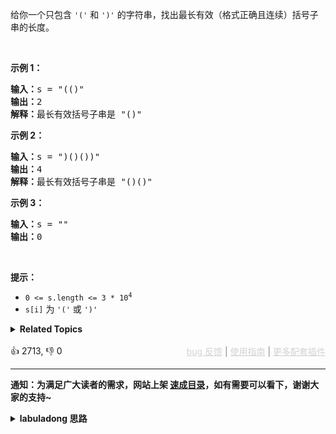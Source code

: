 <p>给你一个只包含 <code>'('</code>&nbsp;和 <code>')'</code>&nbsp;的字符串，找出最长有效（格式正确且连续）括号<span data-keyword="substring">子串</span>的长度。</p>

<p>&nbsp;</p>

<div class="original__bRMd"> 
 <div> 
  <p><strong>示例 1：</strong></p> 
 </div>
</div>

<pre>
<strong>输入：</strong>s = "(()"
<strong>输出：</strong>2
<strong>解释：</strong>最长有效括号子串是 "()"
</pre>

<p><strong>示例 2：</strong></p>

<pre>
<strong>输入：</strong>s = ")()())"
<strong>输出：</strong>4
<strong>解释：</strong>最长有效括号子串是 "()()"
</pre>

<p><strong>示例 3：</strong></p>

<pre>
<strong>输入：</strong>s = ""
<strong>输出：</strong>0
</pre>

<p>&nbsp;</p>

<p><strong>提示：</strong></p>

<ul> 
 <li><code>0 &lt;= s.length &lt;= 3 * 10<sup>4</sup></code></li> 
 <li><code>s[i]</code> 为 <code>'('</code> 或 <code>')'</code></li> 
</ul>

<details><summary><strong>Related Topics</strong></summary>栈 | 字符串 | 动态规划</details><br>

<div>👍 2713, 👎 0<span style='float: right;'><span style='color: gray;'><a href='https://github.com/labuladong/fucking-algorithm/issues' target='_blank' style='color: lightgray;text-decoration: underline;'>bug 反馈</a> | <a href='https://labuladong.online/algo/fname.html?fname=jb插件简介' target='_blank' style='color: lightgray;text-decoration: underline;'>使用指南</a> | <a href='https://labuladong.online/algo/' target='_blank' style='color: lightgray;text-decoration: underline;'>更多配套插件</a></span></span></div>

<div id="labuladong"><hr>

**通知：为满足广大读者的需求，网站上架 [速成目录](https://labuladong.online/algo/intro/quick-learning-plan/)，如有需要可以看下，谢谢大家的支持~**

<details><summary><strong>labuladong 思路</strong></summary>


<div id="labuladong_solution_zh">

## 基本思路

如果你看过前文 [手把手解决三道括号相关的算法题](https://labuladong.online/algo/problem-set/parentheses/)，就知道一般判断括号串是否合法的算法如下：

```java
Stack<Integer> stk = new Stack<>();
for (int i = 0; i < s.length(); i++) {
    if (s.charAt(i) == '(') {
        // 遇到左括号，记录索引
        stk.push(i);
    } else {
        // 遇到右括号
        if (!stk.isEmpty()) {
            // 配对的左括号对应索引，[leftIndex, i] 是一个合法括号子串
            int leftIndex = stk.pop();
            // 这个合法括号子串的长度
            int len = 1 + i - leftIndex;
        } else {
            // 没有配对的左括号
        }
    }
}
```

但如果多个合法括号子串连在一起，会形成一个更长的合法括号子串，而上述算法无法适配这种情况。

所以需要一个 `dp` 数组，记录 `leftIndex` 相邻合法括号子串的长度，才能得出题目想要的正确结果。

</div>





<div id="solution">

## 解法代码



<div class="tab-panel"><div class="tab-nav">
<button data-tab-item="cpp" class="tab-nav-button btn " data-tab-group="default" onclick="switchTab(this)">cpp🤖</button>

<button data-tab-item="python" class="tab-nav-button btn " data-tab-group="default" onclick="switchTab(this)">python🤖</button>

<button data-tab-item="java" class="tab-nav-button btn active" data-tab-group="default" onclick="switchTab(this)">java🟢</button>

<button data-tab-item="go" class="tab-nav-button btn " data-tab-group="default" onclick="switchTab(this)">go🤖</button>

<button data-tab-item="javascript" class="tab-nav-button btn " data-tab-group="default" onclick="switchTab(this)">javascript🤖</button>
</div><div class="tab-content">
<div data-tab-item="cpp" class="tab-item " data-tab-group="default"><div class="highlight">

```cpp
// 注意：cpp 代码由 chatGPT🤖 根据我的 java 代码翻译。
// 本代码的正确性已通过力扣验证，如有疑问，可以对照 java 代码查看。

#include <stack>
#include <vector>
#include <string>
#include <algorithm>

class Solution {
public:
    int longestValidParentheses(std::string s) {
        std::stack<int> stk;
        // dp[i] 的定义：记录以 s[i-1] 结尾的最长合法括号子串长度
        std::vector<int> dp(s.length() + 1, 0);
        for (int i = 0; i < s.length(); i++) {
            if (s[i] == '(') {
                // 遇到左括号，记录索引
                stk.push(i);
                // 左括号不可能是合法括号子串的结尾
                dp[i + 1] = 0;
            } else {
                // 遇到右括号
                if (!stk.empty()) {
                    // 配对的左括号对应索引
                    int leftIndex = stk.top();
                    stk.pop();
                    // 以这个右括号结尾的最长子串长度
                    int len = 1 + i - leftIndex + dp[leftIndex];
                    dp[i + 1] = len;
                } else {
                    // 没有配对的左括号
                    dp[i + 1] = 0;
                }
            }
        }
        // 计算最长子串的长度
        int res = 0;
        for (int i = 0; i < dp.size(); i++) {
            res = std::max(res, dp[i]);
        }
        return res;
    }
};
```

</div></div>

<div data-tab-item="python" class="tab-item " data-tab-group="default"><div class="highlight">

```python
# 注意：python 代码由 chatGPT🤖 根据我的 java 代码翻译。
# 本代码的正确性已通过力扣验证，如有疑问，可以对照 java 代码查看。

class Solution:
    def longestValidParentheses(self, s: str) -> int:
        stk = []
        # dp[i] 的定义：记录以 s[i-1] 结尾的最长合法括号子串长度
        dp = [0] * (len(s) + 1)
        for i in range(len(s)):
            if s[i] == '(':
                # 遇到左括号，记录索引
                stk.append(i)
                # 左括号不可能是合法括号子串的结尾
                dp[i + 1] = 0
            else:
                # 遇到右括号
                if stk:
                    # 配对的左括号对应索引
                    left_index = stk.pop()
                    # 以这个右括号结尾的最长子串长度
                    len_sub = 1 + i - left_index + dp[left_index]
                    dp[i + 1] = len_sub
                else:
                    # 没有配对的左括号
                    dp[i + 1] = 0
        # 计算最长子串的长度
        res = 0
        for i in range(len(dp)):
            res = max(res, dp[i])
        return res
```

</div></div>

<div data-tab-item="java" class="tab-item active" data-tab-group="default"><div class="highlight">

```java
class Solution {
    public int longestValidParentheses(String s) {
        Stack<Integer> stk = new Stack<>();
        // dp[i] 的定义：记录以 s[i-1] 结尾的最长合法括号子串长度
        int[] dp = new int[s.length() + 1];
        for (int i = 0; i < s.length(); i++) {
            if (s.charAt(i) == '(') {
                // 遇到左括号，记录索引
                stk.push(i);
                // 左括号不可能是合法括号子串的结尾
                dp[i + 1] = 0;
            } else {
                // 遇到右括号
                if (!stk.isEmpty()) {
                    // 配对的左括号对应索引
                    int leftIndex = stk.pop();
                    // 以这个右括号结尾的最长子串长度
                    int len = 1 + i - leftIndex + dp[leftIndex];
                    dp[i + 1] = len;
                } else {
                    // 没有配对的左括号
                    dp[i + 1] = 0;
                }
            }
        }
        // 计算最长子串的长度
        int res = 0;
        for (int i = 0; i < dp.length; i++) {
            res = Math.max(res, dp[i]);
        }
        return res;
    }
}
```

</div></div>

<div data-tab-item="go" class="tab-item " data-tab-group="default"><div class="highlight">

```go
// 注意：go 代码由 chatGPT🤖 根据我的 java 代码翻译。
// 本代码的正确性已通过力扣验证，如有疑问，可以对照 java 代码查看。

func longestValidParentheses(s string) int {
    stk := []int{}
    // dp[i] 的定义：记录以 s[i-1] 结尾的最长合法括号子串长度
    dp := make([]int, len(s)+1)
    for i := 0; i < len(s); i++ {
        if s[i] == '(' {
            // 遇到左括号，记录索引
            stk = append(stk, i)
            // 左括号不可能是合法括号子串的结尾
            dp[i+1] = 0
        } else {
            // 遇到右括号
            if len(stk) > 0 {
                // 配对的左括号对应索引
                leftIndex := stk[len(stk)-1]
                stk = stk[:len(stk)-1]
                // 以这个右括号结尾的最长子串长度
                len := 1 + i - leftIndex + dp[leftIndex]
                dp[i+1] = len
            } else {
                // 没有配对的左括号
                dp[i+1] = 0
            }
        }
    }
    // 计算最长子串的长度
    res := 0
    for i := 0; i < len(dp); i++ {
        res = max(res, dp[i])
    }
    return res
}

// Helper function to find the maximum of two integers
func max(a, b int) int {
    if a > b {
        return a
    }
    return b
}
```

</div></div>

<div data-tab-item="javascript" class="tab-item " data-tab-group="default"><div class="highlight">

```javascript
// 注意：javascript 代码由 chatGPT🤖 根据我的 java 代码翻译。
// 本代码的正确性已通过力扣验证，如有疑问，可以对照 java 代码查看。

var longestValidParentheses = function(s) {
    let stk = [];
    // dp[i] 的定义：记录以 s[i-1] 结尾的最长合法括号子串长度
    let dp = new Array(s.length + 1).fill(0);
    for (let i = 0; i < s.length; i++) {
        if (s.charAt(i) === '(') {
            // 遇到左括号，记录索引
            stk.push(i);
            // 左括号不可能是合法括号子串的结尾
            dp[i + 1] = 0;
        } else {
            // 遇到右括号
            if (stk.length > 0) {
                // 配对的左括号对应索引
                let leftIndex = stk.pop();
                // 以这个右括号结尾的最长子串长度
                let len = 1 + i - leftIndex + dp[leftIndex];
                dp[i + 1] = len;
            } else {
                // 没有配对的左括号
                dp[i + 1] = 0;
            }
        }
    }
    // 计算最长子串的长度
    let res = 0;
    for (let i = 0; i < dp.length; i++) {
        res = Math.max(res, dp[i]);
    }
    return res;
};
```

</div></div>
</div></div>

<hr /><details open hint-container details><summary style="font-size: medium"><strong>🌈🌈 算法可视化 🌈🌈</strong></summary><div id="data_longest-valid-parentheses"  category="leetcode" ></div><div class="resizable aspect-ratio-container" style="height: 100%;">
<div id="iframe_longest-valid-parentheses"></div></div>
</details><hr /><br />

</div>
</details>
</div>

